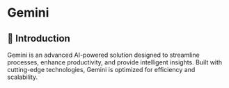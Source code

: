 # Gemini

## 🚀 Introduction
Gemini is an advanced AI-powered solution designed to streamline processes, enhance productivity, and provide intelligent insights. Built with cutting-edge technologies, Gemini is optimized for efficiency and scalability.